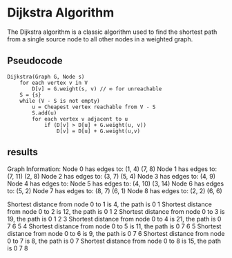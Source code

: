 # Dijkstra Algorithm

The Dijkstra algorithm is a classic algorithm used to find the shortest path from a single source node to all other nodes in a weighted graph.

## Pseudocode

```
Dijkstra(Graph G, Node s)
    for each vertex v in V
        D[v] = G.weight(s, v) // ∞ for unreachable
    S = {s}
    while (V - S is not empty)
        u = Cheapest vertex reachable from V - S
        S.add(u)
        for each vertex v adjacent to u
            if (D[v] > D[u] + G.weight(u, v))
                D[v] = D[u] + G.weight(u,v)
```
>
## results
Graph Information:
Node 0 has edges to: (1, 4) (7, 8) 
Node 1 has edges to: (7, 11) (2, 8) 
Node 2 has edges to: (3, 7) (5, 4) 
Node 3 has edges to: (4, 9) 
Node 4 has edges to: 
Node 5 has edges to: (4, 10) (3, 14) 
Node 6 has edges to: (5, 2) 
Node 7 has edges to: (8, 7) (6, 1) 
Node 8 has edges to: (2, 2) (6, 6) 
>
Shortest distance from node 0 to 1 is 4, the path is 0 1
Shortest distance from node 0 to 2 is 12, the path is 0 1 2
Shortest distance from node 0 to 3 is 19, the path is 0 1 2 3
Shortest distance from node 0 to 4 is 21, the path is 0 7 6 5 4
Shortest distance from node 0 to 5 is 11, the path is 0 7 6 5
Shortest distance from node 0 to 6 is 9, the path is 0 7 6
Shortest distance from node 0 to 7 is 8, the path is 0 7
Shortest distance from node 0 to 8 is 15, the path is 0 7 8
